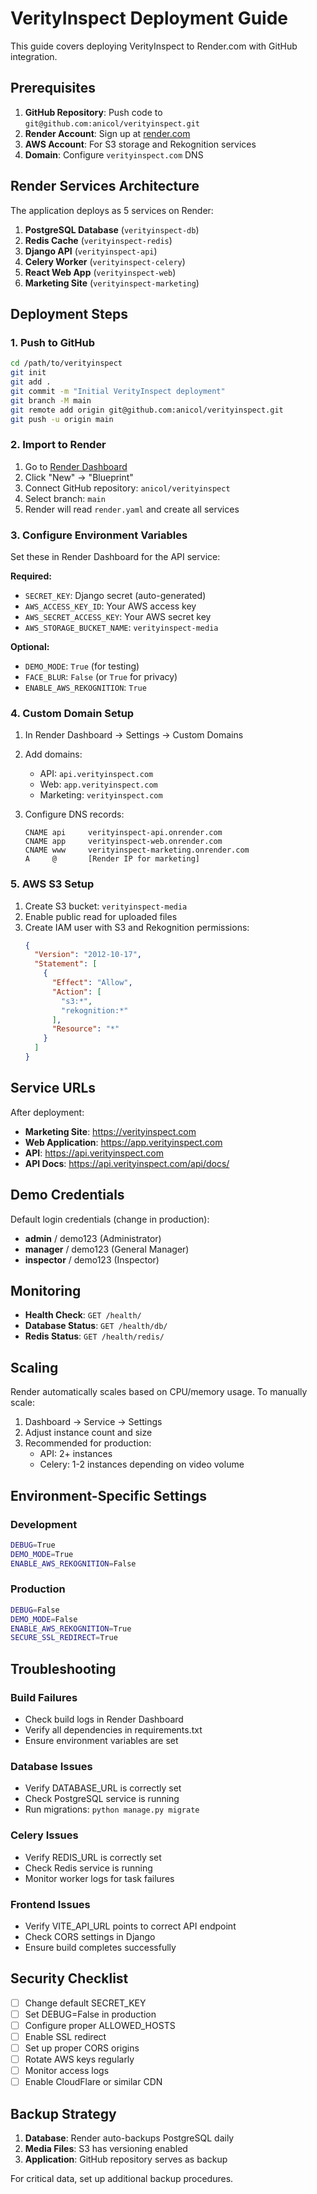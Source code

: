 # VerityInspect Deployment Guide

This guide covers deploying VerityInspect to Render.com with GitHub integration.

## Prerequisites

1. **GitHub Repository**: Push code to `git@github.com:anicol/verityinspect.git`
2. **Render Account**: Sign up at [render.com](https://render.com)
3. **AWS Account**: For S3 storage and Rekognition services
4. **Domain**: Configure `verityinspect.com` DNS

## Render Services Architecture

The application deploys as 5 services on Render:

1. **PostgreSQL Database** (`verityinspect-db`)
2. **Redis Cache** (`verityinspect-redis`) 
3. **Django API** (`verityinspect-api`)
4. **Celery Worker** (`verityinspect-celery`)
5. **React Web App** (`verityinspect-web`)
6. **Marketing Site** (`verityinspect-marketing`)

## Deployment Steps

### 1. Push to GitHub

```bash
cd /path/to/verityinspect
git init
git add .
git commit -m "Initial VerityInspect deployment"
git branch -M main
git remote add origin git@github.com:anicol/verityinspect.git
git push -u origin main
```

### 2. Import to Render

1. Go to [Render Dashboard](https://dashboard.render.com)
2. Click "New" → "Blueprint"
3. Connect GitHub repository: `anicol/verityinspect`
4. Select branch: `main`
5. Render will read `render.yaml` and create all services

### 3. Configure Environment Variables

Set these in Render Dashboard for the API service:

**Required:**
- `SECRET_KEY`: Django secret (auto-generated)
- `AWS_ACCESS_KEY_ID`: Your AWS access key
- `AWS_SECRET_ACCESS_KEY`: Your AWS secret key
- `AWS_STORAGE_BUCKET_NAME`: `verityinspect-media`

**Optional:**
- `DEMO_MODE`: `True` (for testing)
- `FACE_BLUR`: `False` (or `True` for privacy)
- `ENABLE_AWS_REKOGNITION`: `True`

### 4. Custom Domain Setup

1. In Render Dashboard → Settings → Custom Domains
2. Add domains:
   - API: `api.verityinspect.com`
   - Web: `app.verityinspect.com` 
   - Marketing: `verityinspect.com`

3. Configure DNS records:
   ```
   CNAME api     verityinspect-api.onrender.com
   CNAME app     verityinspect-web.onrender.com
   CNAME www     verityinspect-marketing.onrender.com
   A     @       [Render IP for marketing]
   ```

### 5. AWS S3 Setup

1. Create S3 bucket: `verityinspect-media`
2. Enable public read for uploaded files
3. Create IAM user with S3 and Rekognition permissions:
   ```json
   {
     "Version": "2012-10-17",
     "Statement": [
       {
         "Effect": "Allow",
         "Action": [
           "s3:*",
           "rekognition:*"
         ],
         "Resource": "*"
       }
     ]
   }
   ```

## Service URLs

After deployment:

- **Marketing Site**: https://verityinspect.com
- **Web Application**: https://app.verityinspect.com  
- **API**: https://api.verityinspect.com
- **API Docs**: https://api.verityinspect.com/api/docs/

## Demo Credentials

Default login credentials (change in production):
- **admin** / demo123 (Administrator)
- **manager** / demo123 (General Manager)
- **inspector** / demo123 (Inspector)

## Monitoring

- **Health Check**: `GET /health/`
- **Database Status**: `GET /health/db/`
- **Redis Status**: `GET /health/redis/`

## Scaling

Render automatically scales based on CPU/memory usage. To manually scale:

1. Dashboard → Service → Settings
2. Adjust instance count and size
3. Recommended for production:
   - API: 2+ instances
   - Celery: 1-2 instances depending on video volume

## Environment-Specific Settings

### Development
```bash
DEBUG=True
DEMO_MODE=True
ENABLE_AWS_REKOGNITION=False
```

### Production
```bash
DEBUG=False
DEMO_MODE=False
ENABLE_AWS_REKOGNITION=True
SECURE_SSL_REDIRECT=True
```

## Troubleshooting

### Build Failures
- Check build logs in Render Dashboard
- Verify all dependencies in requirements.txt
- Ensure environment variables are set

### Database Issues
- Verify DATABASE_URL is correctly set
- Check PostgreSQL service is running
- Run migrations: `python manage.py migrate`

### Celery Issues  
- Verify REDIS_URL is correctly set
- Check Redis service is running
- Monitor worker logs for task failures

### Frontend Issues
- Verify VITE_API_URL points to correct API endpoint
- Check CORS settings in Django
- Ensure build completes successfully

## Security Checklist

- [ ] Change default SECRET_KEY
- [ ] Set DEBUG=False in production
- [ ] Configure proper ALLOWED_HOSTS
- [ ] Enable SSL redirect
- [ ] Set up proper CORS origins
- [ ] Rotate AWS keys regularly
- [ ] Monitor access logs
- [ ] Enable CloudFlare or similar CDN

## Backup Strategy

1. **Database**: Render auto-backups PostgreSQL daily
2. **Media Files**: S3 has versioning enabled
3. **Application**: GitHub repository serves as backup

For critical data, set up additional backup procedures.
